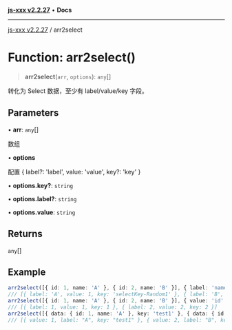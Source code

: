 [**js-xxx v2.2.27**](../README.md) • **Docs**

***

[js-xxx v2.2.27](../README.md) / arr2select

# Function: arr2select()

> **arr2select**(`arr`, `options`): `any`[]

转化为 Select 数据，至少有 label/value/key 字段。

## Parameters

• **arr**: `any`[]

数组

• **options**

配置 { label?: 'label', value: 'value', key?: 'key' }

• **options.key?**: `string`

• **options.label?**: `string`

• **options.value**: `string`

## Returns

`any`[]

## Example

```ts
arr2select([{ id: 1, name: 'A' }, { id: 2, name: 'B' }], { label: 'name', value: 'id' });
/// [{ label: 'A', value: 1, key: 'selectKey-Random1' }, { label: 'B', value: 2, key: 'selectKey-Random2' }]
arr2select([{ id: 1, name: 'A' }, { id: 2, name: 'B' }], { value: 'id', key: 'UNDEFINED' });
/// [{ label: 1, value: 1, key: 1 }, { label: 2, value: 2, key: 2 }]
arr2select([{ data: { id: 1, name: 'A' }, key: 'test1' }, { data: { id: 2, name: 'B' }, key: 'test2' }], { value: 'data.id', key: 'key', label: 'data.name' });
/// [{ value: 1, label: "A", key: "test1" }, { value: 2, label: "B", key: "test2" }]
```
